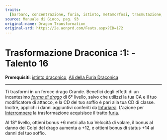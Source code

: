 ```yaml
---
traits:
  [barbaro, concentrazione, furia, istinto, metamorfosi, trasmutazione, primevo]
source: Manuale di Gioco, pag. 93
original-name: Dragon Transformation
original-srd: https://2e.aonprd.com/Feats.aspx?ID=172
---
```


# Trasformazione Draconica :1: - Talento 16

**Prerequisiti**:
[istinto draconico](/classi/barbaro/istinti/istinto-draconico),
[Ali della Furia Draconica](/classi/barbaro/talenti/ali-della-furia-draconica)

---

Ti trasformi in un feroce drago Grande. Benefici degli effetti di un incantesimo
_[forma di drago](/incantesimi/forma-di-drago)_ di 6° livello, salvo che
utilizzi la tua CA e il tuo modificatore di attacco, e la CD del tuo soffio è
pari alla tua CD di classe. Inoltre, applichi i danni aggiuntivi conferiti da
[Infuriarsi](/azioni/classe/infuriarsi). L'azione per
[Interrompere](/azioni/speciale/interrompere) la trasformazione acquisisce il
tratto [furia](/tratti/furia).

Al 18° livello, ottieni bonus +6 metri alla tua Velocità di volare, il bonus al
danno dei Colpi del drago aumenta a +12, e ottieni bonus di status +14 ai danni
del tuo soffio.
